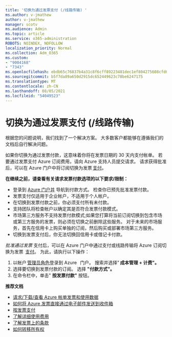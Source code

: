 ```yaml
---
title: '切换为通过发票支付 (/线路传输) '
ms.author: v-jmathew
author: v-jmathew
manager: scotv
ms.audience: Admin
ms.topic: article
ms.service: o365-administration
ROBOTS: NOINDEX, NOFOLLOW
localization_priority: Normal
ms.collection: Adm_O365
ms.custom:
- "9004168"
- "7343"
ms.openlocfilehash: ebdb65c76837b4a31c8f6cff89223481dec1ef804275608cfd60986a4f089204
ms.sourcegitcommit: b5f7da89a650d2915dc652449623c78be6247175
ms.translationtype: MT
ms.contentlocale: zh-CN
ms.lasthandoff: 08/05/2021
ms.locfileid: "54049523"
---
```

# <a name="switch-to-pay-by-invoice-chequewire-transfer"></a>切换为通过发票支付 (/线路传输) 

根据您的问题说明，我们找到了一个解决方案。 大多数客户都能够在遵循我们的文档后自行解决问题。

如果你切换为通过发票付款，这意味着你将在发票日期的 30 天内支付帐单。 若要通过发票支付 Azure 订阅费用，请向 Azure 支持人员提交请求。 请求获得批准后，可以在 Azure 门户中将订阅切换为发票 [支付](https://portal.azure.com/)。

**在继续之前，请查看有关请求发票付款选项的以下要求/限制：**

- 登录到 [Azure 门户并](https://portal.azure.com/) 导航到付款方式。 检查你已预先批准发票付款。
- 发票支付仅适用于企业帐户，不适用于个人帐户。
- 在切换到发票付款之前，你必须支付所有未付款。
- 支持团队将检查帐户以确定其是否符合发票付款模式。
- 市场第三方服务不支持发票付款模式;如果您打算将当前订阅切换到包含市场或第三方服务的发票，则必须在切换之前删除这些服务。 对于未来的市场服务，首先在信用卡上购买单独的订阅，然后购买或部署市场第三方服务。
- 切换到发票支付后，你无法切换回信用卡或借记卡付款。

*批准通过发票* 支付后，可以在 Azure 门户中通过支付或线路传输将 Azure 订阅切换为发票  [支付](https://portal.azure.com/)。
为此，请执行以下操作：

1. 以帐户 [管理员角色](https://portal.azure.com/)登录到 Azure   门户。 搜索并选择" **成本管理 + 计费"。**
2. 选择要切换到发票付款的订阅。 选择 **"付款方式"。**
3. 在命令栏中，单击" **按发票付款"** 按钮。

**推荐文档**

- [请求/下载/查看 Azure 帐单发票和使用数据](https://docs.microsoft.com/azure/billing/billing-download-azure-invoice-daily-usage-date)
- [如何将 Azure 发票直接通过电子邮件发送到收件箱](https://docs.microsoft.com/azure/billing/billing-download-azure-invoice-daily-usage-date)
- [按发票支付](https://docs.microsoft.com/azure/billing/billing-how-to-pay-by-invoice)
- [了解详细使用费用](https://docs.microsoft.com/azure/billing/billing-understand-your-bill)
- [了解发票上的条款](https://docs.microsoft.com/azure/billing/billing-understand-your-invoice)
- [如何转移所有权](https://docs.microsoft.com/azure/billing/billing-subscription-transfer)
